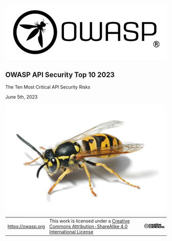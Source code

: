 ![OWASP LOGO](images/owasp-logo.png)

## OWASP API Security Top 10 2023

The Ten Most Critical API Security Risks

June 5th, 2023

![WASP Logo URL TBA](images/front-wasp.png)

| | | |
| - | - | - |
| https://owasp.org | This work is licensed under a [Creative Commons Attribution-ShareAlike 4.0 International License][1] | ![Creative Commons License Logo](images/front-cc.png) |

[1]: http://creativecommons.org/licenses/by-sa/4.0/



